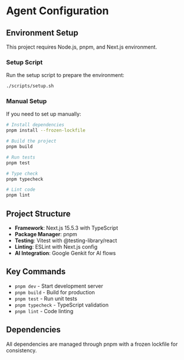 # Agent Configuration

## Environment Setup

This project requires Node.js, pnpm, and Next.js environment.

### Setup Script

Run the setup script to prepare the environment:

```bash
./scripts/setup.sh
```

### Manual Setup

If you need to set up manually:

```bash
# Install dependencies
pnpm install --frozen-lockfile

# Build the project
pnpm build

# Run tests
pnpm test

# Type check
pnpm typecheck

# Lint code
pnpm lint
```

## Project Structure

- **Framework**: Next.js 15.5.3 with TypeScript
- **Package Manager**: pnpm
- **Testing**: Vitest with @testing-library/react
- **Linting**: ESLint with Next.js config
- **AI Integration**: Google Genkit for AI flows

## Key Commands

- `pnpm dev` - Start development server
- `pnpm build` - Build for production
- `pnpm test` - Run unit tests
- `pnpm typecheck` - TypeScript validation
- `pnpm lint` - Code linting

## Dependencies

All dependencies are managed through pnpm with a frozen lockfile for consistency.
